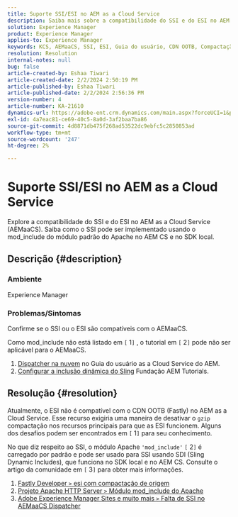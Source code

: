 ```yaml
---
title: Suporte SSI/ESI no AEM as a Cloud Service
description: Saiba mais sobre a compatibilidade do SSI e do ESI no AEM as a Cloud Service ( AEMaaCS).
solution: Experience Manager
product: Experience Manager
applies-to: Experience Manager
keywords: KCS, AEMaaCS, SSI, ESI, Guia do usuário, CDN OOTB, Compactação Gzip, base AEM, SDI, SDK
resolution: Resolution
internal-notes: null
bug: false
article-created-by: Eshaa Tiwari
article-created-date: 2/2/2024 2:50:19 PM
article-published-by: Eshaa Tiwari
article-published-date: 2/2/2024 2:56:36 PM
version-number: 4
article-number: KA-21610
dynamics-url: https://adobe-ent.crm.dynamics.com/main.aspx?forceUCI=1&pagetype=entityrecord&etn=knowledgearticle&id=b9a17660-dac1-ee11-9079-6045bd006268
exl-id: 4a7eac81-ce69-40c5-8a0d-3af2baa7ba86
source-git-commit: 4d8871db475f268ad53522dc9ebfc5c2850853ad
workflow-type: tm+mt
source-wordcount: '247'
ht-degree: 2%

---
```


# Suporte SSI/ESI no AEM as a Cloud Service


Explore a compatibilidade do SSI e do ESI no AEM as a Cloud Service (AEMaaCS). Saiba como o SSI pode ser implementado usando o mod_include do módulo padrão do Apache no AEM CS e no SDK local.

## Descrição {#description}


### <b>Ambiente</b>

Experience Manager



### <b>Problemas/Sintomas</b>

Confirme se o SSI ou o ESI são compatíveis com o AEMaaCS.

Como mod_include não está listado em `[` 1`]` , o tutorial em `[` 2`]`  pode não ser aplicável para o AEMaaCS.

1. [Dispatcher na nuvem](https://experienceleague.adobe.com/docs/experience-manager-cloud-service/content/implementing/content-delivery/disp-overview.html) no Guia do usuário as a Cloud Service do AEM.
2. [Configurar a inclusão dinâmica do Sling](https://experienceleague.adobe.com/docs/experience-manager-learn/foundation/development/set-up-sling-dynamic-include.html) Fundação AEM Tutorials.





## Resolução {#resolution}


Atualmente, o ESI não é compatível com o CDN OOTB (Fastly) no AEM as a Cloud Service. Esse recurso exigiria uma maneira de desativar o `gzip` compactação nos recursos principais para que as ESI funcionem. Alguns dos desafios podem ser encontrados em `[` 1`]`  para seu conhecimento.

No que diz respeito ao SSI, o módulo Apache `'mod_include'` `[` 2`]`  é carregado por padrão e pode ser usado para SSI usando SDI (Sling Dynamic Includes), que funciona no SDK local e no AEM CS. Consulte o artigo da comunidade em `[` 3`]`  para obter mais informações.

1. [Fastly Developer `>`  esi com compactação de origem](https://developer.fastly.com/reference/vcl/statements/esi/#esi-with-origin-compression)
2. [Projeto Apache HTTP Server `>`  Módulo mod_include do Apache](https://httpd.apache.org/docs/2.4/mod/mod_include.html)
3. [Adobe Experience Manager Sites e muito mais `>`  Falta de SSI no AEMaaCS Dispatcher](https://experienceleaguecommunities.adobe.com/t5/adobe-experience-manager/lack-of-ssi-in-aemaacs-dispatcher/td-p/392044)
